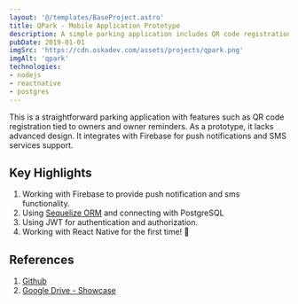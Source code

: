 ```yaml
---
layout: '@/templates/BaseProject.astro'
title: QPark - Mobile Application Prototype
description: A simple parking application includes QR code registration linked to owners and reminders. Being a prototype, it has basic design and integrates with Firebase for push notifications and SMS support.
pubDate: 2019-01-01
imgSrc: 'https://cdn.oskadev.com/assets/projects/qpark.png'
imgAlt: 'qpark'
technologies:
- nodejs
- reactnative
- postgres
---
```


This is a straightforward parking application with features such as QR code registration tied to owners and owner reminders. As a prototype, it lacks advanced design. It integrates with Firebase for push notifications and SMS services support.


## Key Highlights

1. Working with Firebase to provide push notification and sms functionality.
2. Using [Sequelize ORM](https://sequelize.org/) and connecting with PostgreSQL
3. Using JWT for authentication and authorization.
4. Working with React Native for the first time! 🎉

## References 

1. <a href="https://github.com/Oskang09/qpark" target="_blank">Github</a>
2. <a href="https://drive.google.com/drive/folders/1NopY_ONu5Q-z8x_n_Qnu09Fg03EbOqbY?usp=sharing" target="_blank">Google Drive - Showcase</a>
  